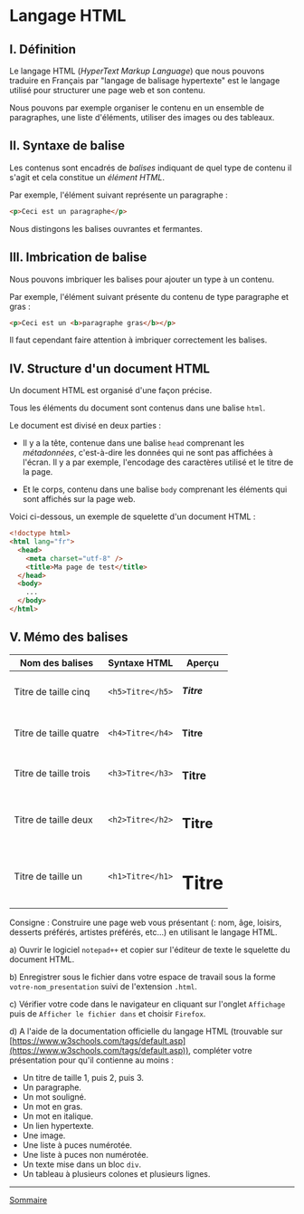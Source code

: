 # Langage HTML

## I. Définition

Le langage HTML (*HyperText Markup Language*) que nous pouvons traduire en Français par "langage de balisage hypertexte" est le langage utilisé pour structurer une page web et son contenu.

Nous pouvons par exemple organiser le contenu en un ensemble de paragraphes, une liste d'éléments, utiliser des images ou des tableaux.

## II. Syntaxe de balise

Les contenus sont encadrés de *balises* indiquant de quel type de contenu il s'agit et cela constitue un *élément HTML*.

Par exemple, l'élément suivant représente un paragraphe :

```html
<p>Ceci est un paragraphe</p>
```

Nous distingons les balises ouvrantes et fermantes.

## III. Imbrication de balise

Nous pouvons imbriquer les balises pour ajouter un type à un contenu.

Par exemple, l'élément suivant présente du contenu de type paragraphe et gras :

```html
<p>Ceci est un <b>paragraphe gras</b></p>
```

Il faut cependant faire attention à imbriquer correctement les balises.

## IV. Structure d'un document HTML

Un document HTML est organisé d'une façon précise. 

Tous les éléments du document sont contenus dans une balise `html`.

Le document est divisé en deux parties :

- Il y a la tête, contenue dans une balise `head` comprenant les *métadonnées*, c'est-à-dire les données qui ne sont pas affichées à l'écran. Il y a par exemple, l'encodage des caractères utilisé et le titre de la page.

- Et le corps, contenu dans une balise `body` comprenant les éléments qui sont affichés sur la page web.

Voici ci-dessous, un exemple de squelette d'un document HTML :

```html
<!doctype html>
<html lang="fr">
  <head>
    <meta charset="utf-8" />
    <title>Ma page de test</title>
  </head>
  <body>
    ...
  </body>
</html>
```

## V. Mémo des balises

| Nom des balises | Syntaxe HTML | Aperçu |
| --- | --- | --- |
| Titre de taille cinq | `<h5>Titre</h5>` | <h5>Titre</h5> |
| Titre de taille quatre | `<h4>Titre</h4>` | <h4>Titre</h4> |
| Titre de taille trois| `<h3>Titre</h3>` | <h3>Titre</h3> |
| Titre de taille deux | `<h2>Titre</h2>` | <h2>Titre</h2> |
| Titre de taille un | `<h1>Titre</h1>` | <h1>Titre</h1> |

Consigne : Construire une page web vous présentant (: nom, âge, loisirs, desserts préférés,  artistes préférés, etc...) en utilisant le langage HTML.

a) Ouvrir le logiciel `notepad++` et copier sur l'éditeur de texte le squelette du document HTML.

b) Enregistrer sous le fichier dans votre espace de travail sous la forme `votre-nom_presentation` suivi de l'extension `.html`.

c) Vérifier votre code dans le navigateur en cliquant sur l'onglet `Affichage` puis de `Afficher le fichier dans` et choisir `Firefox`.

d) A l'aide de la documentation officielle du langage HTML (trouvable sur [https://www.w3schools.com/tags/default.asp](https://www.w3schools.com/tags/default.asp)), compléter votre présentation pour qu'il contienne au moins :

- Un titre de taille $1$, puis $2$, puis $3$.
- Un paragraphe.
- Un mot souligné.
- Un mot en gras.
- Un mot en italique.
- Un lien hypertexte.
- Une image.
- Une liste à puces numérotée.
- Une liste à puces non numérotée.
- Un texte mise dans un bloc `div`.
- Un tableau à plusieurs colones et plusieurs lignes.

________________

[Sommaire](./../README.md)